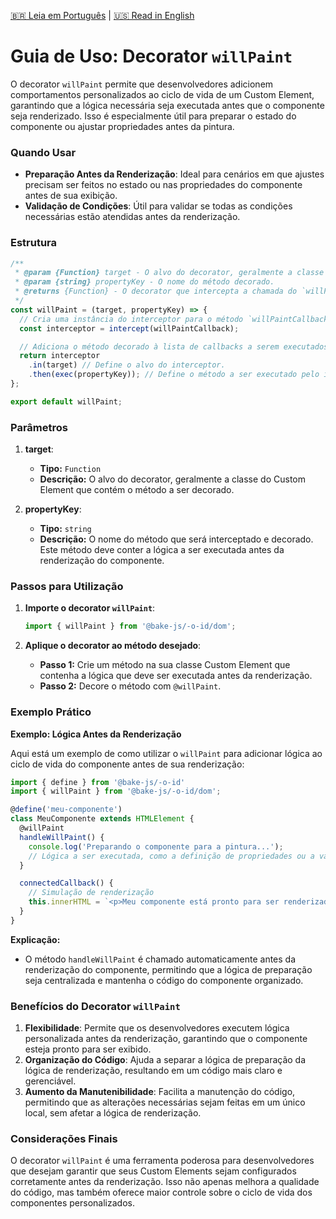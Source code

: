 [🇧🇷 Leia em Português](./README.pt-BR.md) | [🇺🇸 Read in English](./README.md)

# Guia de Uso: Decorator `willPaint`

O decorator `willPaint` permite que desenvolvedores adicionem comportamentos personalizados ao ciclo de vida de um Custom Element, garantindo que a lógica necessária seja executada antes que o componente seja renderizado. Isso é especialmente útil para preparar o estado do componente ou ajustar propriedades antes da pintura.

### Quando Usar

- **Preparação Antes da Renderização**: Ideal para cenários em que ajustes precisam ser feitos no estado ou nas propriedades do componente antes de sua exibição.
- **Validação de Condições**: Útil para validar se todas as condições necessárias estão atendidas antes da renderização.

### Estrutura

```javascript
/**
 * @param {Function} target - O alvo do decorator, geralmente a classe do Custom Element.
 * @param {string} propertyKey - O nome do método decorado.
 * @returns {Function} - O decorator que intercepta a chamada do `willPaintCallback`.
 */
const willPaint = (target, propertyKey) => {
  // Cria uma instância do interceptor para o método `willPaintCallback`.
  const interceptor = intercept(willPaintCallback);

  // Adiciona o método decorado à lista de callbacks a serem executados.
  return interceptor
    .in(target) // Define o alvo do interceptor.
    .then(exec(propertyKey)); // Define o método a ser executado pelo interceptor.
};

export default willPaint;
```

### Parâmetros

1. **target**:
   - **Tipo:** `Function`
   - **Descrição:** O alvo do decorator, geralmente a classe do Custom Element que contém o método a ser decorado.

2. **propertyKey**:
   - **Tipo:** `string`
   - **Descrição:** O nome do método que será interceptado e decorado. Este método deve conter a lógica a ser executada antes da renderização do componente.

### Passos para Utilização

1. **Importe o decorator `willPaint`**:

   ```javascript
   import { willPaint } from '@bake-js/-o-id/dom';
   ```

2. **Aplique o decorator ao método desejado**:

   - **Passo 1:** Crie um método na sua classe Custom Element que contenha a lógica que deve ser executada antes da renderização.
   - **Passo 2:** Decore o método com `@willPaint`.

### Exemplo Prático

**Exemplo: Lógica Antes da Renderização**

Aqui está um exemplo de como utilizar o `willPaint` para adicionar lógica ao ciclo de vida do componente antes de sua renderização:

```javascript
import { define } from '@bake-js/-o-id'
import { willPaint } from '@bake-js/-o-id/dom';

@define('meu-componente')
class MeuComponente extends HTMLElement {
  @willPaint
  handleWillPaint() {
    console.log('Preparando o componente para a pintura...');
    // Lógica a ser executada, como a definição de propriedades ou a validação de estado.
  }

  connectedCallback() {
    // Simulação de renderização
    this.innerHTML = `<p>Meu componente está pronto para ser renderizado!</p>`;
  }
}
```

**Explicação:**
- O método `handleWillPaint` é chamado automaticamente antes da renderização do componente, permitindo que a lógica de preparação seja centralizada e mantenha o código do componente organizado.

### Benefícios do Decorator `willPaint`

1. **Flexibilidade**: Permite que os desenvolvedores executem lógica personalizada antes da renderização, garantindo que o componente esteja pronto para ser exibido.
2. **Organização do Código**: Ajuda a separar a lógica de preparação da lógica de renderização, resultando em um código mais claro e gerenciável.
3. **Aumento da Manutenibilidade**: Facilita a manutenção do código, permitindo que as alterações necessárias sejam feitas em um único local, sem afetar a lógica de renderização.

### Considerações Finais

O decorator `willPaint` é uma ferramenta poderosa para desenvolvedores que desejam garantir que seus Custom Elements sejam configurados corretamente antes da renderização. Isso não apenas melhora a qualidade do código, mas também oferece maior controle sobre o ciclo de vida dos componentes personalizados.
